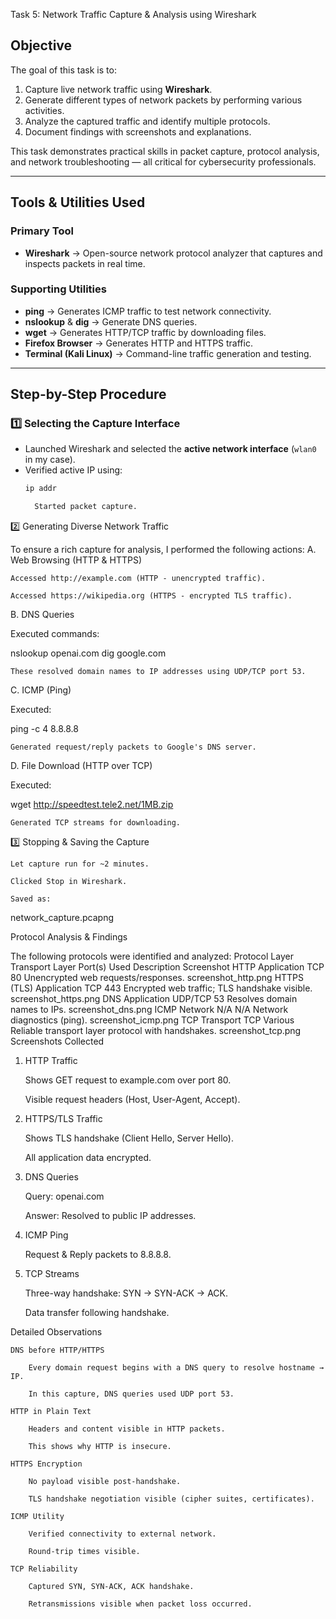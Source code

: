 Task 5: Network Traffic Capture & Analysis using Wireshark

##  Objective
The goal of this task is to:
1. Capture live network traffic using **Wireshark**.
2. Generate different types of network packets by performing various activities.
3. Analyze the captured traffic and identify multiple protocols.
4. Document findings with screenshots and explanations.

This task demonstrates practical skills in packet capture, protocol analysis, and network troubleshooting — all critical for cybersecurity professionals.

---

##  Tools & Utilities Used

### Primary Tool
- **Wireshark** → Open-source network protocol analyzer that captures and inspects packets in real time.

### Supporting Utilities
- **ping** → Generates ICMP traffic to test network connectivity.
- **nslookup** & **dig** → Generate DNS queries.
- **wget** → Generates HTTP/TCP traffic by downloading files.
- **Firefox Browser** → Generates HTTP and HTTPS traffic.
- **Terminal (Kali Linux)** → Command-line traffic generation and testing.

---

##  Step-by-Step Procedure

### 1️⃣ Selecting the Capture Interface
- Launched Wireshark and selected the **active network interface** (`wlan0` in my case).
- Verified active IP using:
  ```bash
  ip addr

    Started packet capture.

2️⃣ Generating Diverse Network Traffic

To ensure a rich capture for analysis, I performed the following actions:
A. Web Browsing (HTTP & HTTPS)

    Accessed http://example.com (HTTP - unencrypted traffic).

    Accessed https://wikipedia.org (HTTPS - encrypted TLS traffic).

B. DNS Queries

Executed commands:

nslookup openai.com
dig google.com

    These resolved domain names to IP addresses using UDP/TCP port 53.

C. ICMP (Ping)

Executed:

ping -c 4 8.8.8.8

    Generated request/reply packets to Google's DNS server.

D. File Download (HTTP over TCP)

Executed:

wget http://speedtest.tele2.net/1MB.zip

    Generated TCP streams for downloading.

3️⃣ Stopping & Saving the Capture

    Let capture run for ~2 minutes.

    Clicked Stop in Wireshark.

    Saved as:

network_capture.pcapng

 Protocol Analysis & Findings

The following protocols were identified and analyzed:
Protocol	Layer	Transport Layer	Port(s) Used	Description	Screenshot
HTTP	Application	TCP	80	Unencrypted web requests/responses.	screenshot_http.png
HTTPS (TLS)	Application	TCP	443	Encrypted web traffic; TLS handshake visible.	screenshot_https.png
DNS	Application	UDP/TCP	53	Resolves domain names to IPs.	screenshot_dns.png
ICMP	Network	N/A	N/A	Network diagnostics (ping).	screenshot_icmp.png
TCP	Transport	TCP	Various	Reliable transport layer protocol with handshakes.	screenshot_tcp.png
 Screenshots Collected
1. HTTP Traffic

    Shows GET request to example.com over port 80.

    Visible request headers (Host, User-Agent, Accept).

2. HTTPS/TLS Traffic

    Shows TLS handshake (Client Hello, Server Hello).

    All application data encrypted.

3. DNS Queries

    Query: openai.com

    Answer: Resolved to public IP addresses.

4. ICMP Ping

    Request & Reply packets to 8.8.8.8.

5. TCP Streams

    Three-way handshake: SYN → SYN-ACK → ACK.

    Data transfer following handshake.

 Detailed Observations

    DNS before HTTP/HTTPS

        Every domain request begins with a DNS query to resolve hostname → IP.

        In this capture, DNS queries used UDP port 53.

    HTTP in Plain Text

        Headers and content visible in HTTP packets.

        This shows why HTTP is insecure.

    HTTPS Encryption

        No payload visible post-handshake.

        TLS handshake negotiation visible (cipher suites, certificates).

    ICMP Utility

        Verified connectivity to external network.

        Round-trip times visible.

    TCP Reliability

        Captured SYN, SYN-ACK, ACK handshake.

        Retransmissions visible when packet loss occurred.

